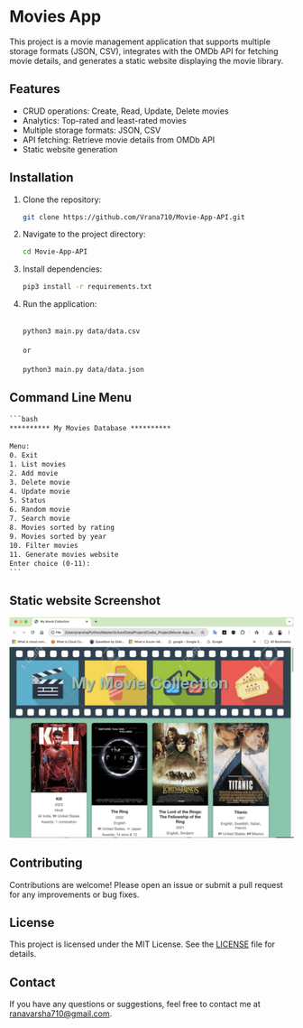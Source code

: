 # Movies App

This project is a movie management application that supports multiple storage formats (JSON, CSV), integrates with the OMDb API for fetching movie details, and generates a static website displaying the movie library.

## Features

- CRUD operations: Create, Read, Update, Delete movies
- Analytics: Top-rated and least-rated movies
- Multiple storage formats: JSON, CSV
- API fetching: Retrieve movie details from OMDb API
- Static website generation

## Installation

1. Clone the repository:
    ```bash
    git clone https://github.com/Vrana710/Movie-App-API.git 
    ```

2. Navigate to the project directory:
    ```bash
    cd Movie-App-API
    ```

3. Install dependencies:
    ```bash
    pip3 install -r requirements.txt
    ```

4. Run the application:
    ```bash
    
    python3 main.py data/data.csv

    or
    
    python3 main.py data/data.json
    ```


## Command Line Menu
    ```bash
    ********** My Movies Database **********

    Menu:
    0. Exit
    1. List movies
    2. Add movie
    3. Delete movie
    4. Update movie
    5. Status
    6. Random movie
    7. Search movie
    8. Movies sorted by rating
    9. Movies sorted by year
    10. Filter movies
    11. Generate movies website
    Enter choice (0-11): 
    ```

## Static website Screenshot
    
 ![Movies static website](./assets/image/static_website.png)
    

## Contributing

Contributions are welcome! Please open an issue or submit a pull request for any improvements or bug fixes.

## License

This project is licensed under the MIT License. See the [LICENSE](LICENSE) file for details.

## Contact

If you have any questions or suggestions, feel free to contact me at [ranavarsha710@gmail.com](mailto:ranavarsha710@gmail.com).

